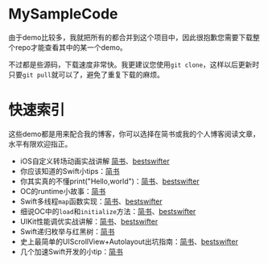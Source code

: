 # MySampleCode

由于demo比较多，我就把所有的都合并到这个项目中，因此很抱歉您需要下载整个repo才能查看其中的某一个demo。

不过都是些源码，下载速度非常快。我更建议您使用`git clone`，这样以后更新时只要`git pull`就可以了，避免了重复下载的麻烦。

# 快速索引

这些demo都是用来配合我的博客，你可以选择在简书或我的个人博客阅读文章，水平有限欢迎指正。

* iOS自定义转场动画实战讲解 [简书](http://www.jianshu.com/p/ea0132738057)、[bestswifter](http://bestswifter.com/custom-transition-animation/)
* 你应该知道的Swift小tips：[简书](http://www.jianshu.com/p/a11c6060176c)
* 你其实真的不懂print("Hello,world")：[简书](http://www.jianshu.com/p/abb55919c453)、[bestswifter](http://bestswifter.com/helloworld/)
* OC的runtime小故事：[简书](http://www.jianshu.com/p/295cd2b6b42e)
* Swift多线程`map`函数实现：[简书](http://www.jianshu.com/p/ed61c56ed200)、[bestswifter](http://bestswifter.com/parallelmap/)
* 细说OC中的`load`和`initialize`方法：[简书](http://www.jianshu.com/p/d25f691f0b07)、[bestswifter](http://bestswifter.com/load-and-initialize/)
* UIKit性能调优实战讲解：[简书](http://www.jianshu.com/p/619cf14640f3)、[bestswifter](http://bestswifter.com/uikitxing-neng-diao-you-shi-zhan-jiang-jie/)
* Swift递归枚举与红黑树：[简书](http://www.jianshu.com/p/ad09e1f404b0)
* 史上最简单的UIScrollView+Autolayout出坑指南：[简书](http://www.jianshu.com/p/f7f1ba67c3ca)、[bestswifter](http://bestswifter.com/uiscrollviewwithautolayout/)
* 几个加速Swift开发的小tip：[简书](http://www.jianshu.com/p/5ebd5e8ecf60)